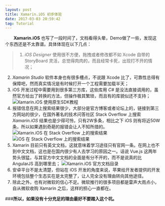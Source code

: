 ```yaml
---
layout: post
title: Xamarin.iOS 初步体验
date: 2017-03-03 20:59:42
tag: Tutorial
---
```


&nbsp;&nbsp;&nbsp;&nbsp;&nbsp;&nbsp;&nbsp;**Xamarin.iOS** 也写了一段时间了，文档看得头晕，Demo做了一些，发现这个东西还是不太靠谱。具体体现在以下几点：
>1. *iOS Designer* 使用很不方便，拖拽或者修改都不如 Xcode 自带的 StoryBoard 灵活，总觉得肉肉的，而且经常卡死，出现打不开的情况；
2. *Xamarin Studio* 软件本身也有很多槽点，不说跟 Xcode 比了，可靠性总得有保障吧，然而真实情况是有时候打开一个工程需要加载半天；
3. iOS 开发过程中需要用到很多第三方库，这些库用 *C#* 是没法直接调用的，虽然官方给出了转换的方法，但操作极其繁琐，而且有的库貌似还不支持；
![Xamarin.iOS 使用原生SDK教程](http://upload-images.jianshu.io/upload_images/1243365-b716c7c34f185344.png?imageMogr2/auto-orient/strip%7CimageView2/2/w/1240)
4. 报错信息在网上搜索结果很少，大部分是官方博客或者论坛上的，链接到第三方网站的很少，在国外著名的技术问答社区 Stack Overflow 上搜索 *Xamarin.iOS* 结果也是少得可怜，只有2W多条，相比之下 iOS 则有将近50W条，所以如果遇到奇葩的报错会让人不知所措的。
![Xamarin.iOS 在 Stack Overflow 上的搜索结果](http://upload-images.jianshu.io/upload_images/1243365-4323b511db538ca4.png?imageMogr2/auto-orient/strip%7CimageView2/2/w/1240)
![iOS 在 Stack Overflow 上的搜索结果](http://upload-images.jianshu.io/upload_images/1243365-f23349285da763a5.png?imageMogr2/auto-orient/strip%7CimageView2/2/w/1240)
5. Xamarin 目前只有英文文档，这就意味着学习途径只有官网一条。在网上也不到中文文档，这也是在国内很少有人去学习的原因之一。话说 Vue.js 这两年势头很猛，与其官方中文文档的全面是有分不开的，而不是说真的比 AngularJS 高到哪里去；
![Xamarin.iOS 官方文档目录](http://upload-images.jianshu.io/upload_images/1243365-73bb7a11a8382f0d.png?imageMogr2/auto-orient/strip%7CimageView2/2/w/1240)
6. 安卓平台不是太清楚，但站在 iOS 开发的角度来说，苹果给开发者提供的开发环境包括整个生态实在是太完整了，让人完全没有理由转向其他途径。
7. 除此之外，也有对微软的信心不足。微软推行的很多项目都是雷声大雨点小，自从微软收购 Xamarin 之后，这样的担心一直都在。

###**所以，如果没有十分充足的理由最好不要踏入这个坑。**


